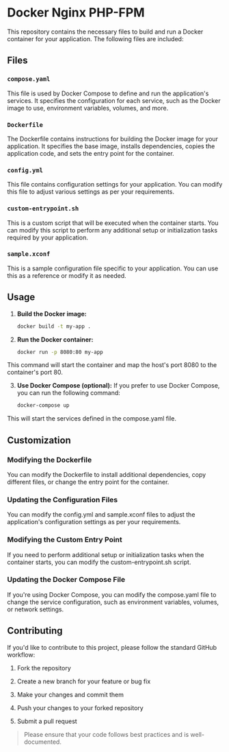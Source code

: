 # Docker Nginx PHP-FPM

This repository contains the necessary files to build and run a Docker container for your application. The following files are included:

## Files

### `compose.yaml`

This file is used by Docker Compose to define and run the application's services. It specifies the configuration for each service, such as the Docker image to use, environment variables, volumes, and more.

### `Dockerfile`

The Dockerfile contains instructions for building the Docker image for your application. It specifies the base image, installs dependencies, copies the application code, and sets the entry point for the container.

### `config.yml`

This file contains configuration settings for your application. You can modify this file to adjust various settings as per your requirements.

### `custom-entrypoint.sh`

This is a custom script that will be executed when the container starts. You can modify this script to perform any additional setup or initialization tasks required by your application.

### `sample.xconf`

This is a sample configuration file specific to your application. You can use this as a reference or modify it as needed.

## Usage

1. **Build the Docker image:**

   ```bash
   docker build -t my-app .

2. **Run the Docker container:**
   ```bash
   docker run -p 8080:80 my-app
This command will start the container and map the host's port 8080 to the container's port 80.

3. **Use Docker Compose (optional):** If you prefer to use Docker Compose, you can run the following command:
    ```bash
    docker-compose up
This will start the services defined in the compose.yaml file.

## Customization
### Modifying the Dockerfile
You can modify the 
Dockerfile
 to install additional dependencies, copy different files, or change the entry point for the container.

### Updating the Configuration Files
You can modify the 
config.yml
 and 
sample.xconf
 files to adjust the application's configuration settings as per your requirements.

### Modifying the Custom Entry Point
If you need to perform additional setup or initialization tasks when the container starts, you can modify the 
custom-entrypoint.sh
 script.

### Updating the Docker Compose File
If you're using Docker Compose, you can modify the 
compose.yaml
 file to change the service configuration, such as environment variables, volumes, or network settings.

## Contributing
If you'd like to contribute to this project, please follow the standard GitHub workflow:

1. Fork the repository

2. Create a new branch for your feature or bug fix

3. Make your changes and commit them

4. Push your changes to your forked repository

5. Submit a pull request

>Please ensure that your code follows best practices and is well-documented.